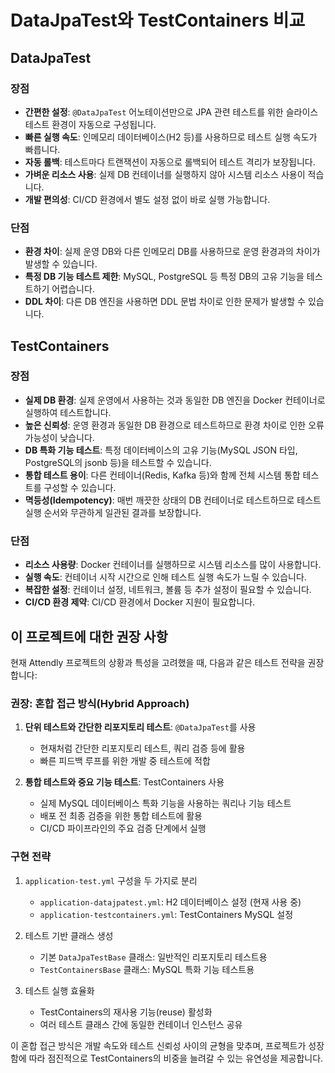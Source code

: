 # DataJpaTest와 TestContainers 비교

## DataJpaTest

### 장점
- **간편한 설정**: `@DataJpaTest` 어노테이션만으로 JPA 관련 테스트를 위한 슬라이스 테스트 환경이 자동으로 구성됩니다.
- **빠른 실행 속도**: 인메모리 데이터베이스(H2 등)를 사용하므로 테스트 실행 속도가 빠릅니다.
- **자동 롤백**: 테스트마다 트랜잭션이 자동으로 롤백되어 테스트 격리가 보장됩니다.
- **가벼운 리소스 사용**: 실제 DB 컨테이너를 실행하지 않아 시스템 리소스 사용이 적습니다.
- **개발 편의성**: CI/CD 환경에서 별도 설정 없이 바로 실행 가능합니다.

### 단점
- **환경 차이**: 실제 운영 DB와 다른 인메모리 DB를 사용하므로 운영 환경과의 차이가 발생할 수 있습니다.
- **특정 DB 기능 테스트 제한**: MySQL, PostgreSQL 등 특정 DB의 고유 기능을 테스트하기 어렵습니다.
- **DDL 차이**: 다른 DB 엔진을 사용하면 DDL 문법 차이로 인한 문제가 발생할 수 있습니다.

## TestContainers

### 장점
- **실제 DB 환경**: 실제 운영에서 사용하는 것과 동일한 DB 엔진을 Docker 컨테이너로 실행하여 테스트합니다.
- **높은 신뢰성**: 운영 환경과 동일한 DB 환경으로 테스트하므로 환경 차이로 인한 오류 가능성이 낮습니다.
- **DB 특화 기능 테스트**: 특정 데이터베이스의 고유 기능(MySQL JSON 타입, PostgreSQL의 jsonb 등)을 테스트할 수 있습니다.
- **통합 테스트 용이**: 다른 컨테이너(Redis, Kafka 등)와 함께 전체 시스템 통합 테스트를 구성할 수 있습니다.
- **멱등성(Idempotency)**: 매번 깨끗한 상태의 DB 컨테이너로 테스트하므로 테스트 실행 순서와 무관하게 일관된 결과를 보장합니다.

### 단점
- **리소스 사용량**: Docker 컨테이너를 실행하므로 시스템 리소스를 많이 사용합니다.
- **실행 속도**: 컨테이너 시작 시간으로 인해 테스트 실행 속도가 느릴 수 있습니다.
- **복잡한 설정**: 컨테이너 설정, 네트워크, 볼륨 등 추가 설정이 필요할 수 있습니다.
- **CI/CD 환경 제약**: CI/CD 환경에서 Docker 지원이 필요합니다.

## 이 프로젝트에 대한 권장 사항

현재 Attendly 프로젝트의 상황과 특성을 고려했을 때, 다음과 같은 테스트 전략을 권장합니다:

### 권장: 혼합 접근 방식(Hybrid Approach)

1. **단위 테스트와 간단한 리포지토리 테스트**: `@DataJpaTest`를 사용
   - 현재처럼 간단한 리포지토리 테스트, 쿼리 검증 등에 활용
   - 빠른 피드백 루프를 위한 개발 중 테스트에 적합

2. **통합 테스트와 중요 기능 테스트**: TestContainers 사용
   - 실제 MySQL 데이터베이스 특화 기능을 사용하는 쿼리나 기능 테스트
   - 배포 전 최종 검증을 위한 통합 테스트에 활용
   - CI/CD 파이프라인의 주요 검증 단계에서 실행

### 구현 전략

1. `application-test.yml` 구성을 두 가지로 분리
   - `application-datajpatest.yml`: H2 데이터베이스 설정 (현재 사용 중)
   - `application-testcontainers.yml`: TestContainers MySQL 설정

2. 테스트 기반 클래스 생성
   - 기본 `DataJpaTestBase` 클래스: 일반적인 리포지토리 테스트용
   - `TestContainersBase` 클래스: MySQL 특화 기능 테스트용

3. 테스트 실행 효율화
   - TestContainers의 재사용 기능(reuse) 활성화
   - 여러 테스트 클래스 간에 동일한 컨테이너 인스턴스 공유

이 혼합 접근 방식은 개발 속도와 테스트 신뢰성 사이의 균형을 맞추며, 프로젝트가 성장함에 따라 점진적으로 TestContainers의 비중을 늘려갈 수 있는 유연성을 제공합니다. 